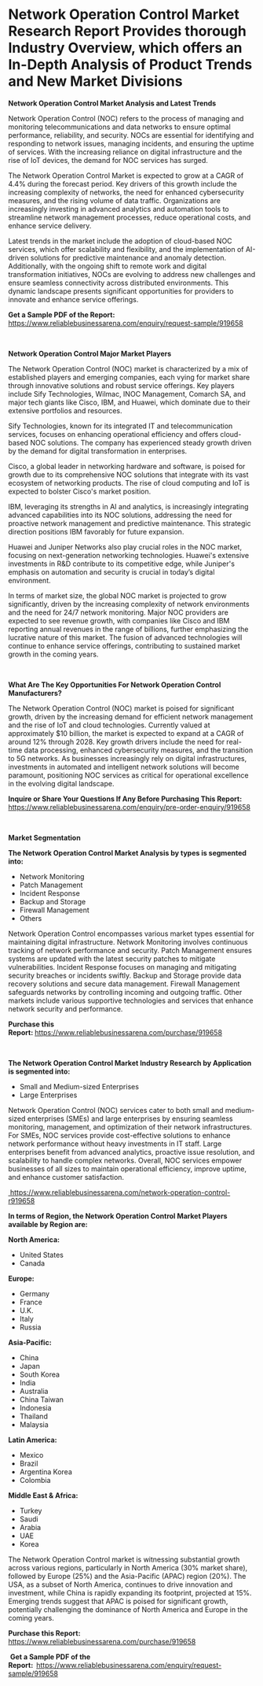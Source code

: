 <p><h1>Network Operation Control Market Research Report Provides thorough Industry Overview, which offers an In-Depth Analysis of Product Trends and New Market Divisions</h1></p><p><strong>Network Operation Control Market Analysis and Latest Trends</strong></p>
<p><p>Network Operation Control (NOC) refers to the process of managing and monitoring telecommunications and data networks to ensure optimal performance, reliability, and security. NOCs are essential for identifying and responding to network issues, managing incidents, and ensuring the uptime of services. With the increasing reliance on digital infrastructure and the rise of IoT devices, the demand for NOC services has surged.</p><p>The Network Operation Control Market is expected to grow at a CAGR of 4.4% during the forecast period. Key drivers of this growth include the increasing complexity of networks, the need for enhanced cybersecurity measures, and the rising volume of data traffic. Organizations are increasingly investing in advanced analytics and automation tools to streamline network management processes, reduce operational costs, and enhance service delivery.</p><p>Latest trends in the market include the adoption of cloud-based NOC services, which offer scalability and flexibility, and the implementation of AI-driven solutions for predictive maintenance and anomaly detection. Additionally, with the ongoing shift to remote work and digital transformation initiatives, NOCs are evolving to address new challenges and ensure seamless connectivity across distributed environments. This dynamic landscape presents significant opportunities for providers to innovate and enhance service offerings.</p></p>
<p><strong>Get a Sample PDF of the Report:&nbsp;</strong> <a href="https://www.reliablebusinessarena.com/enquiry/request-sample/919658?utm_campaign=2209&utm_medium=2&utm_source=Github&utm_content=ia&utm_term=17042025&utm_id=network-operation-control">https://www.reliablebusinessarena.com/enquiry/request-sample/919658</a></p>
<p>&nbsp;</p>
<p><strong>Network Operation Control Major Market Players</strong></p>
<p><p>The Network Operation Control (NOC) market is characterized by a mix of established players and emerging companies, each vying for market share through innovative solutions and robust service offerings. Key players include Sify Technologies, Wilmac, INOC Management, Comarch SA, and major tech giants like Cisco, IBM, and Huawei, which dominate due to their extensive portfolios and resources.</p><p>Sify Technologies, known for its integrated IT and telecommunication services, focuses on enhancing operational efficiency and offers cloud-based NOC solutions. The company has experienced steady growth driven by the demand for digital transformation in enterprises. </p><p>Cisco, a global leader in networking hardware and software, is poised for growth due to its comprehensive NOC solutions that integrate with its vast ecosystem of networking products. The rise of cloud computing and IoT is expected to bolster Cisco's market position.</p><p>IBM, leveraging its strengths in AI and analytics, is increasingly integrating advanced capabilities into its NOC solutions, addressing the need for proactive network management and predictive maintenance. This strategic direction positions IBM favorably for future expansion.</p><p>Huawei and Juniper Networks also play crucial roles in the NOC market, focusing on next-generation networking technologies. Huawei's extensive investments in R&D contribute to its competitive edge, while Juniper's emphasis on automation and security is crucial in today’s digital environment.</p><p>In terms of market size, the global NOC market is projected to grow significantly, driven by the increasing complexity of network environments and the need for 24/7 network monitoring. Major NOC providers are expected to see revenue growth, with companies like Cisco and IBM reporting annual revenues in the range of billions, further emphasizing the lucrative nature of this market. The fusion of advanced technologies will continue to enhance service offerings, contributing to sustained market growth in the coming years.</p></p>
<p>&nbsp;</p>
<p><strong>What Are The Key Opportunities For Network Operation Control Manufacturers?</strong></p>
<p><p>The Network Operation Control (NOC) market is poised for significant growth, driven by the increasing demand for efficient network management and the rise of IoT and cloud technologies. Currently valued at approximately $10 billion, the market is expected to expand at a CAGR of around 12% through 2028. Key growth drivers include the need for real-time data processing, enhanced cybersecurity measures, and the transition to 5G networks. As businesses increasingly rely on digital infrastructures, investments in automated and intelligent network solutions will become paramount, positioning NOC services as critical for operational excellence in the evolving digital landscape.</p></p>
<p><strong>Inquire or Share Your Questions If Any Before Purchasing This Report:</strong> <a href="https://www.reliablebusinessarena.com/enquiry/pre-order-enquiry/919658?utm_campaign=2209&utm_medium=2&utm_source=Github&utm_content=ia&utm_term=17042025&utm_id=network-operation-control">https://www.reliablebusinessarena.com/enquiry/pre-order-enquiry/919658</a></p>
<p>&nbsp;</p>
<p><strong>Market Segmentation</strong></p>
<p><strong>The Network Operation Control Market Analysis by types is segmented into:</strong></p>
<p><ul><li>Network Monitoring</li><li>Patch Management</li><li>Incident Response</li><li>Backup and Storage</li><li>Firewall Management</li><li>Others</li></ul></p>
<p><p>Network Operation Control encompasses various market types essential for maintaining digital infrastructure. Network Monitoring involves continuous tracking of network performance and security. Patch Management ensures systems are updated with the latest security patches to mitigate vulnerabilities. Incident Response focuses on managing and mitigating security breaches or incidents swiftly. Backup and Storage provide data recovery solutions and secure data management. Firewall Management safeguards networks by controlling incoming and outgoing traffic. Other markets include various supportive technologies and services that enhance network security and performance.</p></p>
<p><strong>Purchase this Report:&nbsp;</strong><a href="https://www.reliablebusinessarena.com/purchase/919658?utm_campaign=2209&utm_medium=2&utm_source=Github&utm_content=ia&utm_term=17042025&utm_id=network-operation-control">https://www.reliablebusinessarena.com/purchase/919658</a></p>
<p>&nbsp;</p>
<p><strong>The Network Operation Control Market Industry Research by Application is segmented into:</strong></p>
<p><ul><li>Small and Medium-sized Enterprises</li><li>Large Enterprises</li></ul></p>
<p><p>Network Operation Control (NOC) services cater to both small and medium-sized enterprises (SMEs) and large enterprises by ensuring seamless monitoring, management, and optimization of their network infrastructures. For SMEs, NOC services provide cost-effective solutions to enhance network performance without heavy investments in IT staff. Large enterprises benefit from advanced analytics, proactive issue resolution, and scalability to handle complex networks. Overall, NOC services empower businesses of all sizes to maintain operational efficiency, improve uptime, and enhance customer satisfaction.</p></p>
<p><a href="https://www.reliablebusinessarena.com/network-operation-control-r919658?utm_campaign=2209&utm_medium=2&utm_source=Github&utm_content=ia&utm_term=17042025&utm_id=network-operation-control">&nbsp;https://www.reliablebusinessarena.com/network-operation-control-r919658</a></p>
<p><strong>In terms of Region, the Network Operation Control Market Players available by Region are:</strong></p>
<p>
    <p> <strong> North America: </strong>
        <ul>
            <li>United States</li>
            <li>Canada</li>
        </ul>
        </p> 
    <p> <strong> Europe: </strong>
        <ul>
            <li>Germany</li>
            <li>France</li>
            <li>U.K.</li>
            <li>Italy</li>
            <li>Russia</li>
        </ul>
        </p> 
    <p> <strong> Asia-Pacific: </strong>
        <ul>
            <li>China</li>
            <li>Japan</li>
            <li>South Korea</li>
            <li>India</li>
            <li>Australia</li>
            <li>China Taiwan</li>
            <li>Indonesia</li>
            <li>Thailand</li>
            <li>Malaysia</li>
        </ul>
        </p> 
    <p> <strong> Latin America: </strong>
        <ul>
            <li>Mexico</li>
            <li>Brazil</li>
            <li>Argentina Korea</li>
            <li>Colombia</li>
        </ul>
        </p> 
    <p> <strong> Middle East & Africa: </strong>
        <ul>
            <li>Turkey</li>
            <li>Saudi</li>
            <li>Arabia</li>
            <li>UAE</li>
            <li>Korea</li>
        </ul>
    </p>
    </p>
<p><p>The Network Operation Control market is witnessing substantial growth across various regions, particularly in North America (30% market share), followed by Europe (25%) and the Asia-Pacific (APAC) region (20%). The USA, as a subset of North America, continues to drive innovation and investment, while China is rapidly expanding its footprint, projected at 15%. Emerging trends suggest that APAC is poised for significant growth, potentially challenging the dominance of North America and Europe in the coming years.</p></p>
<p><strong>Purchase this Report: </strong><a href="https://www.reliablebusinessarena.com/purchase/919658?utm_campaign=2209&utm_medium=2&utm_source=Github&utm_content=ia&utm_term=17042025&utm_id=network-operation-control">https://www.reliablebusinessarena.com/purchase/919658</a></p>
<p>&nbsp;<strong>Get a Sample PDF of the Report:&nbsp;&nbsp;</strong><a href="https://www.reliablebusinessarena.com/enquiry/request-sample/919658?utm_campaign=2209&utm_medium=2&utm_source=Github&utm_content=ia&utm_term=17042025&utm_id=network-operation-control">https://www.reliablebusinessarena.com/enquiry/request-sample/919658</a></p>
<p><strong></strong></p>
<p><p></p><p></p><p></p></p>